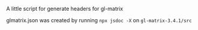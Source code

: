

A little script for generate headers for gl-matrix

glmatrix.json was created by running `npx jsdoc -X` on `gl-matrix-3.4.1/src`
